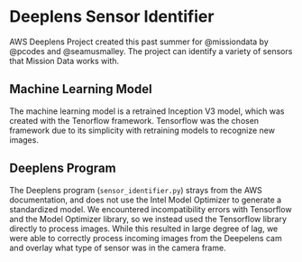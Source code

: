 # Deeplens Sensor Identifier
AWS Deeplens Project created this past summer for @missiondata by @pcodes and @seamusmalley. The project can identify a variety of sensors that Mission Data works with.

## Machine Learning Model
The machine learning model is a retrained Inception V3 model, which was created with the Tenorflow framework. Tensorflow was the chosen framework due to its simplicity with retraining models to recognize new images.

## Deeplens Program
The Deeplens program (`sensor_identifier.py`) strays from the AWS documentation, and does not use the Intel Model Optimizer to generate a standardized model. We encountered incompatibility errors with Tensorflow and the Model Optimizer library, so we instead used the Tensorflow library directly to process images. While this resulted in large degree of lag, we were able to correctly process incoming images from the Deepelens cam and overlay what type of sensor was in the camera frame.
